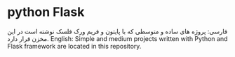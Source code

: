 # python Flask
فارسی:
پروژه های ساده و متوسطی که با پایتون و فریم ورک فلسک نوشته است در این مخزن قرار دارد.
English:
Simple and medium projects written with Python and Flask framework are located in this repository.
